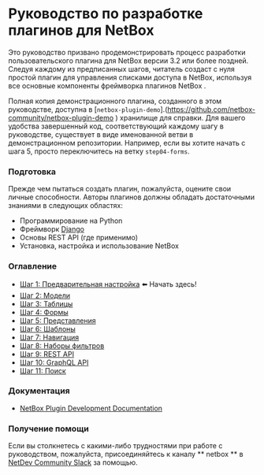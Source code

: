 # Руководство по разработке плагинов для NetBox

Это руководство призвано продемонстрировать процесс разработки пользовательского плагина для NetBox версии 3.2 или более поздней. Следуя каждому из предписанных шагов, читатель создаст с нуля простой плагин для управления списками доступа в NetBox, используя все основные компоненты фреймворка плагинов NetBox .

Полная копия демонстрационного плагина, созданного в этом руководстве, доступна в [`netbox-plugin-demo`].(https://github.com/netbox-community/netbox-plugin-demo ) хранилище для справки. Для вашего удобства завершенный код, соответствующий каждому шагу в руководстве, существует в виде именованной ветви в демонстрационном репозитории. Например, если вы хотите начать с шага 5, просто переключитесь на ветку `step04-forms`.

### Подготовка

Прежде чем пытаться создать плагин, пожалуйста, оцените свои личные способности. Авторы плагинов должны обладать достаточными знаниями в следующих областях:

* Программирование на Python
* Фреймворк [Django](https://www.djangoproject.com/)
* Основы REST API (где применимо)
* Установка, настройка и использование NetBox

### Оглавление

* [Шаг 1: Предварительная настройка](/tutorial/step01-initial-setup.md) :arrow_left: Начать здесь!
* [Шаг 2: Модели](/tutorial/step02-models.md)
* [Шаг 3: Таблицы](/tutorial/step03-tables.md)
* [Шаг 4: Формы](/tutorial/step04-forms.md)
* [Шаг 5: Представления](/tutorial/step05-views.md)
* [Шаг 6: Шаблоны](/tutorial/step06-templates.md)
* [Шаг 7: Навигация](/tutorial/step07-navigation.md)
* [Шаг 8: Наборы фильтров](/tutorial/step08-filter-sets.md)
* [Шаг 9: REST API](/tutorial/step09-rest-api.md)
* [Шаг 10: GraphQL API](/tutorial/step10-graphql-api.md)
* [Шаг 11: Поиск](/tutorial/step11-search.md)

### Документация

* [NetBox Plugin Development Documentation](https://netbox.readthedocs.io/en/stable/plugins/development/)

### Получение помощи

Если вы столкнетесь с какими-либо трудностями при работе с руководством, пожалуйста, присоединяйтесь к каналу ** netbox ** в [NetDev Community Slack](https://netdev.chat/) за помощью.

